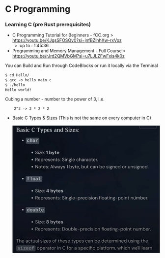 # C Programming

### Learning C (pre Rust prerequisites)

- C Programming Tutorial for Beginners - fCC.org > https://youtu.be/KJgsSFOSQv0?si=jnfBZihhXw-rxVoz 
  - up to : 1:45:36
-  Programming and Memory Management - Full Course > https://youtu.be/rJrd2QMVbGM?si=u7LJLZFwFxis4k0z

You can Build and Run through CodeBlocks or run it locally via the Terminal
```
$ cd Hello/
$ gcc -o hello main.c 
$ ./hello 
Hello world!
```

Cubing a number -  number to the power of 3, i.e.
```
    2^3 -> 2 * 2 * 2
```

- Basic C Types & Sizes (This is not the same on every computer in C)</br></br>
<img src="./C-MemMgmt/images/Basic_C_Types&Sizes.png" width="500"/><br/>
